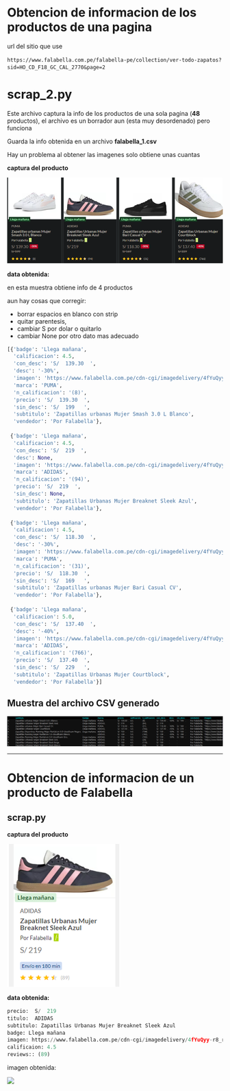 # Obtencion de informacion de los productos de una pagina

url del sitio que use

`https://www.falabella.com.pe/falabella-pe/collection/ver-todo-zapatos?sid=HO_CD_F18_GC_CAL_2770&page=2`

# scrap_2.py
Este archivo captura la info de los productos de una sola pagina (**48** productos), el archivo es un borrador aun (esta muy desordenado) pero funciona

Guarda la info obtenida en un archivo **falabella_1.csv** 

Hay un problema al obtener las imagenes solo obtiene unas cuantas


**captura del producto**

![](md/muestra_scrap2.png)


**data obtenida:**

en esta muestra obtiene info de 4 productos

aun hay cosas que corregir:
 - borrar espacios en blanco con strip
 - quitar parentesis,
 - cambiar S por dolar o quitarlo
 - cambiar None por otro dato mas adecuado


```python
[{'badge': 'Llega mañana',
  'calificacion': 4.5,
  'con_desc': 'S/  139.30  ',
  'desc': '-30%',
  'imagen': 'https://www.falabella.com.pe/cdn-cgi/imagedelivery/4fYuQyy-r8_rpBpcY7lH_A/falabellaPE/19852120_1/width=240,height=240,quality=70,format=webp,fit=pad',
  'marca': 'PUMA',
  'n_calificacion': '(8)',
  'precio': 'S/  139.30  ',
  'sin_desc': 'S/  199   ',
  'subtitulo': 'Zapatillas urbanas Mujer Smash 3.0 L Blanco',
  'vendedor': 'Por Falabella'},

 {'badge': 'Llega mañana',
  'calificacion': 4.5,
  'con_desc': 'S/  219  ',
  'desc': None,
  'imagen': 'https://www.falabella.com.pe/cdn-cgi/imagedelivery/4fYuQyy-r8_rpBpcY7lH_A/falabellaPE/20442661_1/width=240,height=240,quality=70,format=webp,fit=pad',
  'marca': 'ADIDAS',
  'n_calificacion': '(94)',
  'precio': 'S/  219  ',
  'sin_desc': None,
  'subtitulo': 'Zapatillas Urbanas Mujer Breaknet Sleek Azul',
  'vendedor': 'Por Falabella'},

 {'badge': 'Llega mañana',
  'calificacion': 4.5,
  'con_desc': 'S/  118.30  ',
  'desc': '-30%',
  'imagen': 'https://www.falabella.com.pe/cdn-cgi/imagedelivery/4fYuQyy-r8_rpBpcY7lH_A/falabellaPE/20492693_1/width=240,height=240,quality=70,format=webp,fit=pad',
  'marca': 'PUMA',
  'n_calificacion': '(31)',
  'precio': 'S/  118.30  ',
  'sin_desc': 'S/  169   ',
  'subtitulo': 'Zapatillas urbanas Mujer Bari Casual CV',
  'vendedor': 'Por Falabella'},

 {'badge': 'Llega mañana',
  'calificacion': 5.0,
  'con_desc': 'S/  137.40  ',
  'desc': '-40%',
  'imagen': 'https://www.falabella.com.pe/cdn-cgi/imagedelivery/4fYuQyy-r8_rpBpcY7lH_A/falabellaPE/20442923_1/width=240,height=240,quality=70,format=webp,fit=pad',
  'marca': 'ADIDAS',
  'n_calificacion': '(766)',
  'precio': 'S/  137.40  ',
  'sin_desc': 'S/  229   ',
  'subtitulo': 'Zapatillas Urbanas Mujer Courtblock',
  'vendedor': 'Por Falabella'}]
```
## Muestra del archivo CSV generado
![](md/scrap2_archivoCSV.png)



---

# Obtencion de informacion de un producto de Falabella
## scrap.py
**captura del producto**

![](md/prod_1.png)


**data obtenida:**

```python
precio:  S/  219
titulo:  ADIDAS
subtitulo: Zapatillas Urbanas Mujer Breaknet Sleek Azul
badge: Llega mañana
imagen: https://www.falabella.com.pe/cdn-cgi/imagedelivery/4fYuQyy-r8_rpBpcY7lH_A/falabellaPE/20442660_1/width=240,height=240,quality=70,format=webp,fit=pad
calificaion: 4.5
reviews:: (89)
```

imagen obtenida:

![](https://www.falabella.com.pe/cdn-cgi/imagedelivery/4fYuQyy-r8_rpBpcY7lH_A/falabellaPE/20442660_1/width=240,height=240,quality=70,format=webp,fit=pad)

